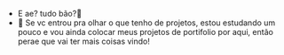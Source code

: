 - E ae? tudo bão?👋
- 👀 Se vc entrou pra olhar o que tenho de projetos, estou estudando um pouco e vou ainda colocar meus projetos de portifolio por aqui, então perae que vai ter mais coisas vindo!

<!---
fehcarli/fehcarli is a ✨ special ✨ repository because its `README.md` (this file) appears on your GitHub profile.
You can click the Preview link to take a look at your changes.
--->
